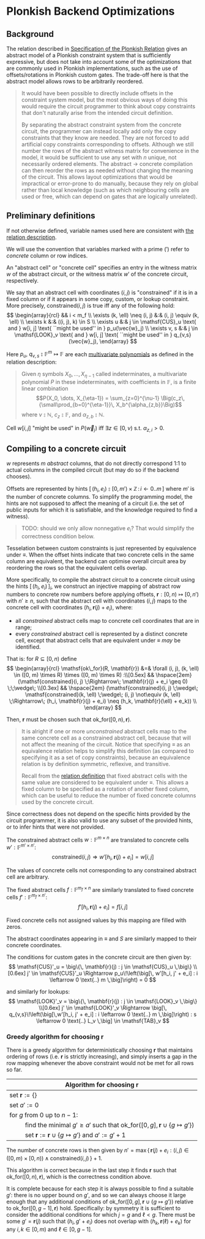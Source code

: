 # Plonkish Backend Optimizations

## Background

The relation described in [Specification of the Plonkish Relation](relation.md) gives an abstract model of a Plonkish constraint system that is sufficiently expressive, but does not take into account some of the optimizations that are commonly used in Plonkish implementations, such as the use of offsets/rotations in Plonkish custom gates. The trade-off here is that the abstract model allows rows to be arbitrarily reordered.

> It would have been possible to directly include offsets in the constraint system model, but the most obvious ways of doing this would require the circuit programmer to think about copy constraints that don't naturally arise from the intended circuit definition.
>
> By separating the abstract constraint system from the concrete circuit, the programmer can instead locally add only the copy constraints that they know are needed. They are not forced to add artificial copy constraints corresponding to offsets. Although we still number the rows of the abstract witness matrix for convenience in the model, it would be sufficient to use any set with $n$ unique, not necessarily ordered elements. The abstract $\rightarrow$ concrete compilation can then reorder the rows as needed without changing the meaning of the circuit. This allows layout optimizations that would be impractical or error-prone to do manually, because they rely on global rather than local knowledge (such as which neighbouring cells are used or free, which can depend on gates that are logically unrelated).

## Preliminary definitions

If not otherwise defined, variable names used here are consistent with [the relation description](relation.md).

We will use the convention that variables marked with a prime ($'$) refer to *concrete* column or row indices.

An "abstract cell" or "concrete cell" specifies an entry in the witness matrix $w$ of the abstract circuit, or the witness matrix $w'$ of the concrete circuit, respectively.

We say that an abstract cell with coordinates $(i, j)$ is "constrained" if it is in a fixed column or if it appears in some copy, custom, or lookup constraint. More precisely, $\mathsf{constrained}(i, j)$ is true iff any of the following hold:
$$
\begin{array}{rcl}
&& i < m_f \\
\exists (k, \ell) \neq (i, j) &:& (i, j) \equiv (k, \ell) \\
\exists k &:& ((i, j), k) \in S \\
\exists u &:& j \in \mathsf{CUS}_u \text{ and } w[i, j] \text{ ``might be used'' in } p_u(\vec{w}_j) \\
\exists v, s &:& j \in \mathsf{LOOK}_v \text{ and } w[i, j] \text{ ``might be used'' in } q_{v,s}(\vec{w}_j),
\end{array}
$$

Here $p_u, \ q_{v,s} \mathrel{⦂} \mathbb{F}^m \mapsto \mathbb{F}$ are each [multivariate polynomials](https://en.wikipedia.org/wiki/Polynomial_ring#Definition_(multivariate_case)) as defined in the relation description:

> Given $\eta$ symbols $X_0, \dots, X_{\eta-1}$ called indeterminates, a multivariate polynomial $P$ in these indeterminates, with coefficients in $\mathbb{F}$,
> is a finite linear combination $$P(X_0, \dots, X_{\eta-1}) = \sum_{z=0}^{\nu-1} \Big(c_z\, {\small\prod_{b=0}^{\eta-1}}\, X_b^{\alpha_{z,b}}\Big)$$ where $\nu \mathrel{⦂} \mathbb{N}$, $c_z \mathrel{⦂} \mathbb{F}$, and $\alpha_{z,b} \mathrel{⦂} \mathbb{N}$.

Cell $w[i, j]$ "might be used" in $P(\vec{w}_j)$ iff $\exists z \in [0, \nu)$ s.t. $\alpha_{z,i} > 0$.

## Compiling to a concrete circuit

$w$ represents $m$ _abstract_ columns, that do not directly correspond 1:1 to actual columns in the compiled circuit (but may do so if the backend chooses).

Offsets are represented by hints $\big[\, (h_i, e_i) \mathrel{⦂} [0,m') \times \mathbb{Z} \,:\, i \leftarrow 0 \text{..} m \,\big]$ where $m'$ is the number of concrete columns. To simplify the programming model, the hints are not supposed to affect the meaning of a circuit (i.e. the set of public inputs for which it is satisfiable, and the knowledge required to find a witness).

> TODO: should we only allow nonnegative $e_i$? That would simplify the correctness condition below.

Tesselation between custom constraints is just represented by equivalence under $\equiv$. When the offset hints indicate that two concrete cells in the same column are equivalent, the backend can optimise overall circuit area by reordering the rows so that the equivalent cells overlap.

More specifically, to compile the abstract circuit to a concrete circuit using the hints $\big[\, (h_i, e_i) \,\big]_i$, we construct an injective mapping of abstract row numbers to concrete row numbers before applying offsets, $\mathbf{r} : [0, n) \mapsto [0, n')$ with $n' \geq n$, such that the abstract cell with coordinates $(i, j)$ maps to the concrete cell with coordinates $(h_i, \mathbf{r}(j) + e_i)$, where:
* all *constrained* abstract cells map to concrete cell coordinates that are in range;
* every *constrained* abstract cell is represented by a distinct concrete cell, except that abstract cells that are equivalent under $\equiv$ *may* be identified.

That is: for $R \subseteq [0, n)$ define
$$
\begin{array}{rcl}
\mathsf{ok\_for}(R, \mathbf{r}) &=& \forall (i, j), (k, \ell) \in ([0, m) \times R) \times ([0, m) \times R) :\\[0.5ex]
&& \hspace{2em} (\mathsf{constrained}(i, j) \;\Rightarrow\; \mathbf{r}(j) + e_i \geq 0) \;\;\wedge\; \\[0.3ex]
&& \hspace{2em} (\mathsf{constrained}(i, j) \;\wedge\; \mathsf{constrained}(k, \ell) \;\wedge\; (i, j) \not\equiv (k, \ell) \;\Rightarrow\; (h_i, \mathbf{r}(j) + e_i) \neq (h_k, \mathbf{r}(\ell) + e_k)) \\
\end{array}
$$

Then, $\mathbf{r}$ must be chosen such that $\mathsf{ok\_for}([0, n), \mathbf{r})$.

> It is alright if one or more *unconstrained* abstract cells map to the same concrete cell as a constrained abstract cell, because that will not affect the meaning of the circuit. Notice that specifying $\equiv$ as an equivalence relation helps to simplify this definition (as compared to specifying it as a set of copy constraints), because an equivalence relation is by definition symmetric, reflexive, and transitive.
>
> Recall from the [relation definition](relation.md#copy-constraints) that fixed abstract cells with the same value are considered to be equivalent under $\equiv$. This allows a fixed column to be specified as a rotation of another fixed column, which can be useful to reduce the number of fixed concrete columns used by the concrete circuit.

Since correctness does not depend on the specific hints provided by the circuit programmer, it is also valid to use any subset of the provided hints, or to infer hints that were not provided.

The constrained abstract cells $w : \mathbb{F}^{m \times n}$ are translated to concrete cells $w' : \mathbb{F}^{m' \times n'}$:
$$
\mathsf{constrained}(i, j) \Rightarrow w'[h_i, \mathbf{r}(j) + e_i] = w[i, j]
$$

The values of concrete cells not corresponding to any constrained abstract cell are arbitrary.

The fixed abstract cells $f : \mathbb{F}^{m_f \times n}$ are similarly translated to fixed concrete cells $f' : \mathbb{F}^{m_f \times n'}$:
$$
f'[h_i, \mathbf{r}(j) + e_i] = f[i, j]
$$

Fixed concrete cells not assigned values by this mapping are filled with zeros.

The abstract coordinates appearing in $\equiv$ and $S$ are similarly mapped to their concrete coordinates.

The conditions for custom gates in the concrete circuit are then given by:
$$
\mathsf{CUS}'_u = \big\{\, \mathbf{r}(j) : j \in \mathsf{CUS}_u \,\big\} \\[0.6ex]
j' \in \mathsf{CUS}'_u \Rightarrow p_u\!\left(\big[\, w'[h_i, j' + e_i] : i \leftarrow 0 \text{..} m \,\big]\right) = 0
$$

and similarly for lookups:
$$
\mathsf{LOOK}'_v = \big\{\, \mathbf{r}(j) : j \in \mathsf{LOOK}_v \,\big\} \\[0.6ex]
j' \in \mathsf{LOOK}'_v \Rightarrow \big[\, q_{v,s}\!\left(\big[\,w'[h_i, j' + e_i] : i \leftarrow 0 \text{..} m \,\big]\right) : s \leftarrow 0 \text{..} L_v \,\big] \in \mathsf{TAB}_v
$$

### Greedy algorithm for choosing $\mathbf{r}$

There is a greedy algorithm for deterministically choosing $\mathbf{r}$ that maintains ordering of rows (i.e. $\mathbf{r}$ is strictly increasing), and simply inserts a gap in the row mapping whenever the above constraint would not be met for all rows so far.

| Algorithm for choosing $\mathbf{r}$ |
|----|
| set $\mathbf{r} := \{\}$ |
| set $a' := 0$ |
| for $g$ from $0$ up to $n-1$: |
| $\hspace{2em}$ find the minimal $g' \geq a'$ such that $\mathsf{ok\_for}([0, g], \mathbf{r} \cup \{g \mapsto g'\})$ |
| $\hspace{2em}$ set $\mathbf{r} := \mathbf{r} \cup \{g \mapsto g'\}$ and $a' := g'+1$ |

The number of concrete rows is then given by $n' = \max \big\{\, \mathbf{r}(j) + e_i : (i, j) \in ([0, m) \times [0, n)) \;\wedge\; \mathsf{constrained}(i, j) \,\big\} + 1$.

This algorithm is correct because in the last step it finds $\mathbf{r}$ such that $\mathsf{ok\_for}([0, n), \mathbf{r})$, which is the correctness condition above.

It is complete because for each step it is always possible to find a suitable $g'$: there is no upper bound on $g'$, and so we can always choose it large enough that any additional conditions of $\mathsf{ok\_for}([0, g], \mathbf{r} \cup \{g \mapsto g'\})$ relative to $\mathsf{ok\_for}([0, g-1], \mathbf{r})$ hold. Specifically: by symmetry it is sufficient to consider the additional conditions for which $j = g$ and $\ell < g$. There must be some $g' = \mathbf{r}(j)$ such that $(h_i, g' + e_i)$ does not overlap with $(h_k, \mathbf{r}(\ell) + e_k)$ for any $i, k \in [0, m)$ and $\ell \in [0, g-1]$.
